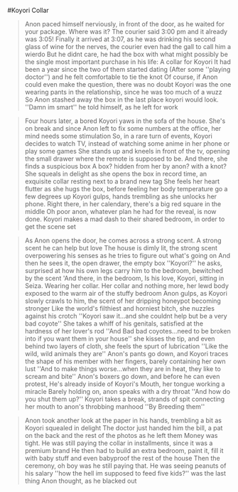 #Koyori Collar
>Anon paced himself nerviously, in front of the door, as he waited for your package. Where was it? The courier said 3:00 pm and it already was 3:05!
>Finally it arrived at 3:07, as he was drinking his second glass of wine for the nerves, the courier even had the gall to call him a wierdo
>But he didnt care, he had the box with what might possibly be the single most important purchase in his life: A collar for Koyori
>It had been a year since the two of them started dating (After some ''playing doctor'') and he felt comfortable to tie the knot
>Of course, if Anon could even make the question, there was no doubt Koyori was the one wearing pants in the relationship, since he was too much of a wuzz
>So Anon stashed away the box in the last place koyori would look.
>''Damn im smart'' he told himself, as he left for work

>Four hours later, a bored Koyori yaws in the sofa of the house. She's on break and since Anon left to fix some numbers at the office, her mind needs some stimulation
>So, in a rare turn of events, Koyori decides to watch TV, instead of watching some anime in her phone or play some games
>She stands up and  kneels in front of the tv, opening the small drawer where the remote is supposed to be.
>And there, she finds a suspicious box
>A box? hidden from her by anon? with a knot? She squeals in delight as she opens the box in record time, an exquisite collar resting next to a brand new tag
>She feels her heart flutter as she hugs the box, before feeling her body temperature go a few degrees up
>Koyori gulps, hands trembling as she unlocks her phone. Right there, in her calendary, there's a big red square in the middle
>Oh poor anon, whatever plan he had for the reveal, is now done.
>Koyori makes a mad dash to their shared bedroom, in order to get the scene set


>As Anon opens the door, he comes across a strong scent. A strong scent he can help but love
>The house is dimly lit, the strong scent overpowering his senses as he tries to figure out what's going on
>And then he sees it, the open drawer, the empty box
>''Koyori?'' he asks, surprised at how his own legs carry him to the bedroom, bewitched by the scent
>'And there, in the bedroom, Is his love, Koyori, sitting in Seiza.
>Wearing her collar.
>Her collar and nothing more, her lewd body exposed to the warm air of the stuffy bedroom
>Anon gulps, as Koyori slowly crawls to him, the scent of her dripping honeypot becoming stronger
>Like the world's filthiest and horniest bitch, she nuzzles against his crotch
>''Koyori saw it...and she couldnt help but be a very bad coyote'' She takes a whiff of his genitals, satisfied at the hardness of her lover's rod
>''And Bad bad coyotes...need to be broken into if you want them in your house'' she kisses the tip, and even behind two layers of cloth, she feels the spurt of lubrication
>''Like the wild, wild animals they are''
>Anon's pants go down, and Koyori traces the shape of his member with her fingers, barely containing her own lust
>''And to make things worse...when they are in heat, they like to scream and bite''
>Anon's boxers go down, and before he can even protest, He's already inside of Koyori's Mouth, her tongue working a miracle
>Barely holding on, anon speaks with a dry throat
>''And how do you shut them up?''
>Koyori takes a break, strands of spit connecting her mouth to anon's throbbing manhood
>''By Breeding them''



>Anon took another look at the paper in his hands, trembling a bit as Koyori squealed in delight
>The doctor just handed him the bill, a pat on the back and the rest of the photos as he left them
>Money was tight. He was still paying the collar in installments, since it was a premium brand
>He then had to build an extra bedroom, paint it, fill it with baby stuff and even babyproof the rest of the house
>Then the ceremony, oh boy was he still paying that. He was seeing peanuts of his salary
>''how the hell im supposed to feed five kids?'' was the last thing Anon thought, as he blacked out